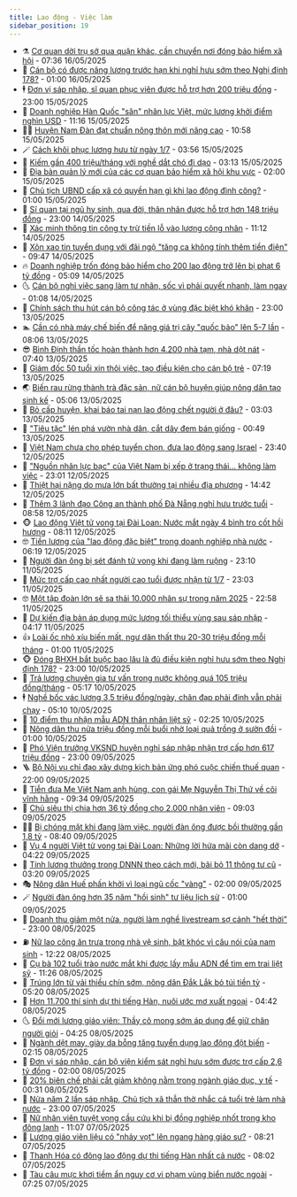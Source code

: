 ```yaml
---
title: Lao động - Việc làm
sidebar_position: 19
---
```


<!-- dantri-lao-dong-viec-lam:START -->
- ⚗️ [Cơ quan dời trụ sở qua quận khác, cần chuyển nơi đóng bảo hiểm xã hội](https://dantri.com.vn/lao-dong-viec-lam/co-quan-doi-tru-so-qua-quan-khac-can-chuyen-noi-dong-bao-hiem-xa-hoi-20250516122041895.htm) - 07:36 16/05/2025
- 🙉 [Cán bộ có được nâng lương trước hạn khi nghỉ hưu sớm theo Nghị định 178?](https://dantri.com.vn/lao-dong-viec-lam/can-bo-co-duoc-nang-luong-truoc-han-khi-nghi-huu-som-theo-nghi-dinh-178-20250515105807455.htm) - 01:00 16/05/2025
- 🕴 [Đơn vị sáp nhập, sĩ quan phục viên được hỗ trợ hơn 200 triệu đồng](https://dantri.com.vn/lao-dong-viec-lam/don-vi-sap-nhap-si-quan-phuc-vien-duoc-ho-tro-hon-200-trieu-dong-20250515092717078.htm) - 23:00 15/05/2025
- 🧐 [Doanh nghiệp Hàn Quốc &quot;săn&quot; nhân lực Việt, mức lương khởi điểm nghìn USD](https://dantri.com.vn/lao-dong-viec-lam/doanh-nghiep-han-quoc-san-nhan-luc-viet-muc-luong-khoi-diem-nghin-usd-20250515175904726.htm) - 11:16 15/05/2025
- 🧑‍💻 [Huyện Nam Đàn đạt chuẩn nông thôn mới nâng cao](https://dantri.com.vn/lao-dong-viec-lam/huyen-nam-dan-dat-chuan-nong-thon-moi-nang-cao-20250515173836657.htm) - 10:58 15/05/2025
- 🪄 [Cách khôi phục lương hưu từ ngày 1/7](https://dantri.com.vn/lao-dong-viec-lam/cach-khoi-phuc-luong-huu-tu-ngay-17-20250513142110591.htm) - 03:56 15/05/2025
- 🦣 [Kiếm gần 400 triệu/tháng với nghề dắt chó đi dạo](https://dantri.com.vn/lao-dong-viec-lam/kiem-gan-400-trieuthang-voi-nghe-dat-cho-di-dao-20250515095055341.htm) - 03:13 15/05/2025
- 🎡 [Địa bàn quản lý mới của các cơ quan bảo hiểm xã hội khu vực](https://dantri.com.vn/lao-dong-viec-lam/dia-ban-quan-ly-moi-cua-cac-co-quan-bao-hiem-xa-hoi-khu-vuc-20250514164743003.htm) - 02:00 15/05/2025
- 🦍 [Chủ tịch UBND cấp xã có quyền hạn gì khi lao động đình công?](https://dantri.com.vn/lao-dong-viec-lam/chu-tich-ubnd-cap-xa-co-quyen-han-gi-khi-lao-dong-dinh-cong-20250514112051116.htm) - 01:00 15/05/2025
- 🫶 [Sĩ quan tại ngũ hy sinh, qua đời, thân nhân được hỗ trợ hơn 148 triệu đồng](https://dantri.com.vn/lao-dong-viec-lam/si-quan-tai-ngu-hy-sinh-qua-doi-than-nhan-duoc-ho-tro-hon-148-trieu-dong-20250514142820312.htm) - 23:00 14/05/2025
- 🥸 [Xác minh thông tin công ty trừ tiền lỗ vào lương công nhân](https://dantri.com.vn/lao-dong-viec-lam/xac-minh-thong-tin-cong-ty-tru-tien-lo-vao-luong-cong-nhan-20250514172322075.htm) - 11:12 14/05/2025
- 🎡 [Xôn xao tin tuyển dụng với đãi ngộ &quot;tăng ca không tính thêm tiền điện&quot;](https://dantri.com.vn/lao-dong-viec-lam/xon-xao-tin-tuyen-dung-voi-dai-ngo-tang-ca-khong-tinh-them-tien-dien-20250514150558013.htm) - 09:47 14/05/2025
- 🔥 [Doanh nghiệp trốn đóng bảo hiểm cho 200 lao động trở lên bị phạt 6 tỷ đồng](https://dantri.com.vn/lao-dong-viec-lam/doanh-nghiep-tron-dong-bao-hiem-cho-200-lao-dong-tro-len-bi-phat-6-ty-dong-20250513113202406.htm) - 05:09 14/05/2025
- 🌜 [Cán bộ nghỉ việc sang làm tư nhân, sốc vì phải quyết nhanh, làm ngay](https://dantri.com.vn/lao-dong-viec-lam/can-bo-nghi-viec-sang-lam-tu-nhan-soc-vi-phai-quyet-nhanh-lam-ngay-20250513165353090.htm) - 01:08 14/05/2025
- 🤭 [Chính sách thu hút cán bộ công tác ở vùng đặc biệt khó khăn](https://dantri.com.vn/lao-dong-viec-lam/chinh-sach-thu-hut-can-bo-cong-tac-o-vung-dac-biet-kho-khan-20250512114843572.htm) - 23:00 13/05/2025
- 🏊 [Cần có nhà máy chế biến để nâng giá trị cây &quot;quốc bảo&quot; lên 5-7 lần](https://dantri.com.vn/lao-dong-viec-lam/can-co-nha-may-che-bien-de-nang-gia-tri-cay-quoc-bao-len-5-7-lan-20250513124455270.htm) - 08:06 13/05/2025
- 😎 [Bình Định thần tốc hoàn thành hơn 4.200 nhà tạm, nhà dột nát](https://dantri.com.vn/lao-dong-viec-lam/binh-dinh-than-toc-hoan-thanh-hon-4200-nha-tam-nha-dot-nat-20250513120629512.htm) - 07:40 13/05/2025
- 🤖 [Giám đốc 50 tuổi xin thôi việc, tạo điều kiện cho cán bộ trẻ](https://dantri.com.vn/lao-dong-viec-lam/giam-doc-50-tuoi-xin-thoi-viec-tao-dieu-kien-cho-can-bo-tre-20250513124359124.htm) - 07:19 13/05/2025
- 🌏 [Biến rau rừng thành trà đặc sản, nữ cán bộ huyện giúp nông dân tạo sinh kế](https://dantri.com.vn/lao-dong-viec-lam/bien-rau-rung-thanh-tra-dac-san-nu-can-bo-huyen-giup-nong-dan-tao-sinh-ke-20250511164705004.htm) - 05:06 13/05/2025
- 🦏 [Bỏ cấp huyện, khai báo tai nạn lao động chết người ở đâu?](https://dantri.com.vn/lao-dong-viec-lam/bo-cap-huyen-khai-bao-tai-nan-lao-dong-chet-nguoi-o-dau-20250512181009565.htm) - 03:03 13/05/2025
- 🤔 [&quot;Tiêu tặc&quot; lén phá vườn nhà dân, cắt dây đem bán giống](https://dantri.com.vn/lao-dong-viec-lam/tieu-tac-len-pha-vuon-nha-dan-cat-day-dem-ban-giong-20250512193213089.htm) - 00:49 13/05/2025
- 🌮 [Việt Nam chưa cho phép tuyển chọn, đưa lao động sang Israel](https://dantri.com.vn/lao-dong-viec-lam/viet-nam-chua-cho-phep-tuyen-chon-dua-lao-dong-sang-israel-20250513063609910.htm) - 23:40 12/05/2025
- 💪 [&quot;Nguồn nhân lực bạc&quot; của Việt Nam bị xếp ở trạng thái... không làm việc](https://dantri.com.vn/lao-dong-viec-lam/nguon-nhan-luc-bac-cua-viet-nam-bi-xep-o-trang-thai-khong-lam-viec-20250510013612190.htm) - 23:01 12/05/2025
- 💪 [Thiệt hại nặng do mưa lớn bất thường tại nhiều địa phương](https://dantri.com.vn/lao-dong-viec-lam/thiet-hai-nang-do-mua-lon-bat-thuong-tai-nhieu-dia-phuong-20250512163925553.htm) - 14:42 12/05/2025
- 🦒 [Thêm 3 lãnh đạo Công an thành phố Đà Nẵng nghỉ hưu trước tuổi](https://dantri.com.vn/lao-dong-viec-lam/them-3-lanh-dao-cong-an-thanh-pho-da-nang-nghi-huu-truoc-tuoi-20250512154058617.htm) - 08:58 12/05/2025
- 🐵 [Lao động Việt tử vong tại Đài Loan: Nước mắt ngày 4 bình tro cốt hồi hương](https://dantri.com.vn/lao-dong-viec-lam/lao-dong-viet-tu-vong-tai-dai-loan-nuoc-mat-ngay-4-binh-tro-cot-hoi-huong-20250512142903646.htm) - 08:11 12/05/2025
- 🤓 [Tiền lương của &quot;lao động đặc biệt&quot; trong doanh nghiệp nhà nước](https://dantri.com.vn/lao-dong-viec-lam/tien-luong-cua-lao-dong-dac-biet-trong-doanh-nghiep-nha-nuoc-20250511072509559.htm) - 06:19 12/05/2025
- 🧐 [Người đàn ông bị sét đánh tử vong khi đang làm ruộng](https://dantri.com.vn/lao-dong-viec-lam/nguoi-dan-ong-bi-set-danh-tu-vong-khi-dang-lam-ruong-20250511220702689.htm) - 23:10 11/05/2025
- 💪 [Mức trợ cấp cao nhất người cao tuổi được nhận từ 1/7](https://dantri.com.vn/lao-dong-viec-lam/muc-tro-cap-cao-nhat-nguoi-cao-tuoi-duoc-nhan-tu-17-20250508120428041.htm) - 23:03 11/05/2025
- 🤓 [Một tập đoàn lớn sẽ sa thải 10.000 nhân sự trong năm 2025](https://dantri.com.vn/lao-dong-viec-lam/mot-tap-doan-lon-se-sa-thai-10000-nhan-su-trong-nam-2025-20250511225444404.htm) - 22:58 11/05/2025
- 💯 [Dự kiến địa bàn áp dụng mức lương tối thiểu vùng sau sáp nhập](https://dantri.com.vn/lao-dong-viec-lam/du-kien-dia-ban-ap-dung-muc-luong-toi-thieu-vung-sau-sap-nhap-20250511104632571.htm) - 04:17 11/05/2025
- 👍 [Loài ốc nhỏ xíu biến mất, ngư dân thất thu 20-30 triệu đồng mỗi tháng](https://dantri.com.vn/lao-dong-viec-lam/loai-oc-nho-xiu-bien-mat-ngu-dan-that-thu-20-30-trieu-dong-moi-thang-20250510151405401.htm) - 01:00 11/05/2025
- 🐵 [Đóng BHXH bắt buộc bao lâu là đủ điều kiện nghỉ hưu sớm theo Nghị định 178?](https://dantri.com.vn/lao-dong-viec-lam/dong-bhxh-bat-buoc-bao-lau-la-du-dieu-kien-nghi-huu-som-theo-nghi-dinh-178-20250506125542629.htm) - 23:00 10/05/2025
- 💂 [Trả lương chuyên gia tư vấn trong nước không quá 105 triệu đồng/tháng](https://dantri.com.vn/lao-dong-viec-lam/tra-luong-chuyen-gia-tu-van-trong-nuoc-khong-qua-105-trieu-dongthang-20250510095808836.htm) - 05:17 10/05/2025
- 🕴 [Nghề bốc vác lương 3,5 triệu đồng/ngày, chân đạp phải đinh vẫn phải chạy](https://dantri.com.vn/lao-dong-viec-lam/nghe-boc-vac-luong-35-trieu-dongngay-chan-dap-phai-dinh-van-phai-chay-20250509134701145.htm) - 05:10 10/05/2025
- 👀 [10 điểm thu nhận mẫu ADN thân nhân liệt sỹ](https://dantri.com.vn/lao-dong-viec-lam/10-diem-thu-nhan-mau-adn-than-nhan-liet-sy-20250509222909340.htm) - 02:25 10/05/2025
- 🦄 [Nông dân thu nửa triệu đồng mỗi buổi nhờ loại quả trồng ở sườn đồi](https://dantri.com.vn/lao-dong-viec-lam/nong-dan-thu-nua-trieu-dong-moi-buoi-nho-loai-qua-trong-o-suon-doi-20250509165843057.htm) - 01:00 10/05/2025
- 🔭 [Phó Viện trưởng VKSND huyện nghỉ sáp nhập nhận trợ cấp hơn 617 triệu đồng](https://dantri.com.vn/lao-dong-viec-lam/pho-vien-truong-vksnd-huyen-nghi-sap-nhap-nhan-tro-cap-hon-617-trieu-dong-20250509103843256.htm) - 23:00 09/05/2025
- 🪜 [Bộ Nội vụ chỉ đạo xây dựng kịch bản ứng phó cuộc chiến thuế quan](https://dantri.com.vn/noi-vu/bo-noi-vu-chi-dao-xay-dung-kich-ban-ung-pho-cuoc-chien-thue-quan-20250509183808992.htm) - 22:00 09/05/2025
- 🌊 [Tiễn đưa Mẹ Việt Nam anh hùng, con gái Mẹ Nguyễn Thị Thứ về cõi vĩnh hằng](https://dantri.com.vn/lao-dong-viec-lam/tien-dua-me-viet-nam-anh-hung-con-gai-me-nguyen-thi-thu-ve-coi-vinh-hang-20250509155641705.htm) - 09:34 09/05/2025
- 💯 [Chủ siêu thị chia hơn 36 tỷ đồng cho 2.000 nhân viên](https://dantri.com.vn/lao-dong-viec-lam/chu-sieu-thi-chia-hon-36-ty-dong-cho-2000-nhan-vien-20250509120114201.htm) - 09:03 09/05/2025
- 👨‍🏫 [Bị chóng mặt khi đang làm việc, người đàn ông được bồi thường gần 1,8 tỷ](https://dantri.com.vn/lao-dong-viec-lam/bi-chong-mat-khi-dang-lam-viec-nguoi-dan-ong-duoc-boi-thuong-gan-18-ty-20250509145135003.htm) - 08:40 09/05/2025
- 🙉 [Vụ 4 người Việt tử vong tại Đài Loan: Những lời hứa mãi còn dang dở](https://dantri.com.vn/lao-dong-viec-lam/vu-4-nguoi-viet-tu-vong-tai-dai-loan-nhung-loi-hua-mai-con-dang-do-20250509102536402.htm) - 04:22 09/05/2025
- 🦄 [Tính lương thưởng trong DNNN theo cách mới, bãi bỏ 11 thông tư cũ](https://dantri.com.vn/lao-dong-viec-lam/tinh-luong-thuong-trong-dnnn-theo-cach-moi-bai-bo-11-thong-tu-cu-20250508142512064.htm) - 03:20 09/05/2025
- 🎭 [Nông dân Huế phấn khởi vì loại ngũ cốc &quot;vàng&quot;](https://dantri.com.vn/lao-dong-viec-lam/nong-dan-hue-phan-khoi-vi-loai-ngu-coc-vang-20250509071747814.htm) - 02:00 09/05/2025
- 🪄 [Người đàn ông hơn 35 năm &quot;hồi sinh&quot; tư liệu lịch sử](https://dantri.com.vn/lao-dong-viec-lam/nguoi-dan-ong-hon-35-nam-hoi-sinh-tu-lieu-lich-su-20250503160327319.htm) - 01:00 09/05/2025
- 🌁 [Doanh thu giảm một nửa, người làm nghề livestream sợ cảnh &quot;hết thời&quot;](https://dantri.com.vn/lao-dong-viec-lam/doanh-thu-giam-mot-nua-nguoi-lam-nghe-livestream-so-canh-het-thoi-20250508111115124.htm) - 23:00 08/05/2025
- ⛽️ [Nữ lao công ăn trưa trong nhà vệ sinh, bật khóc vì câu nói của nam sinh](https://dantri.com.vn/lao-dong-viec-lam/nu-lao-cong-an-trua-trong-nha-ve-sinh-bat-khoc-vi-cau-noi-cua-nam-sinh-20250508121018500.htm) - 12:22 08/05/2025
- 🤩 [Cụ bà 102 tuổi trào nước mắt khi được lấy mẫu ADN để tìm em trai liệt sỹ](https://dantri.com.vn/lao-dong-viec-lam/cu-ba-102-tuoi-trao-nuoc-mat-khi-duoc-lay-mau-adn-de-tim-em-trai-liet-sy-20250508154605663.htm) - 11:26 08/05/2025
- 🌝 [Trúng lớn từ vải thiều chín sớm, nông dân Đắk Lắk bỏ túi tiền tỷ](https://dantri.com.vn/lao-dong-viec-lam/trung-lon-tu-vai-thieu-chin-som-nong-dan-dak-lak-bo-tui-tien-ty-20250507150318412.htm) - 05:20 08/05/2025
- 🤗 [Hơn 11.700 thí sinh dự thi tiếng Hàn, nuôi ước mơ xuất ngoại](https://dantri.com.vn/lao-dong-viec-lam/hon-11700-thi-sinh-du-thi-tieng-han-nuoi-uoc-mo-xuat-ngoai-20250508113058588.htm) - 04:42 08/05/2025
- 🌜 [Đổi mới lương giáo viên: Thầy cô mong sớm áp dụng để giữ chân người giỏi](https://dantri.com.vn/giao-duc/doi-moi-luong-giao-vien-thay-co-mong-som-ap-dung-de-giu-chan-nguoi-gioi-20250508101453860.htm) - 04:25 08/05/2025
- 👀 [Ngành dệt may, giày da bỗng tăng tuyển dụng lao động đột biến](https://dantri.com.vn/lao-dong-viec-lam/nganh-det-may-giay-da-bong-tang-tuyen-dung-lao-dong-dot-bien-20250507171727985.htm) - 02:15 08/05/2025
- 🫣 [Đơn vị sáp nhập, cán bộ viện kiểm sát nghỉ hưu sớm được trợ cấp 2,6 tỷ đồng](https://dantri.com.vn/lao-dong-viec-lam/don-vi-sap-nhap-can-bo-vien-kiem-sat-nghi-huu-som-duoc-tro-cap-26-ty-dong-20250507135745068.htm) - 02:00 08/05/2025
- 🧠 [20% biên chế phải cắt giảm không nằm trong ngành giáo dục, y tế](https://dantri.com.vn/lao-dong-viec-lam/20-bien-che-phai-cat-giam-khong-nam-trong-nganh-giao-duc-y-te-20250507121802959.htm) - 00:31 08/05/2025
- 🎊 [Nửa năm 2 lần sáp nhập, Chủ tịch xã thẫn thờ nhắc cả tuổi trẻ làm nhà nước](https://dantri.com.vn/noi-vu/nua-nam-2-lan-sap-nhap-chu-tich-xa-than-tho-nhac-ca-tuoi-tre-lam-nha-nuoc-20250507152317365.htm) - 23:00 07/05/2025
- 🧰 [Nữ nhân viên tuyệt vọng cầu cứu khi bị đồng nghiệp nhốt trong kho đông lạnh](https://dantri.com.vn/lao-dong-viec-lam/nu-nhan-vien-tuyet-vong-cau-cuu-khi-bi-dong-nghiep-nhot-trong-kho-dong-lanh-20250507153137747.htm) - 11:07 07/05/2025
- 🐘 [Lương giáo viên liệu có &quot;nhảy vọt&quot; lên ngang hàng giáo sư?](https://dantri.com.vn/lao-dong-viec-lam/luong-giao-vien-lieu-co-nhay-vot-len-ngang-hang-giao-su-20250507125456284.htm) - 08:21 07/05/2025
- 🥳 [Thanh Hóa có đông lao động dự thi tiếng Hàn nhất cả nước](https://dantri.com.vn/lao-dong-viec-lam/thanh-hoa-co-dong-lao-dong-du-thi-tieng-han-nhat-ca-nuoc-20250507123542842.htm) - 08:02 07/05/2025
- 🐎 [Tàu câu mực khơi tiềm ẩn nguy cơ vi phạm vùng biển nước ngoài](https://dantri.com.vn/lao-dong-viec-lam/tau-cau-muc-khoi-tiem-an-nguy-co-vi-pham-vung-bien-nuoc-ngoai-20250507125703397.htm) - 07:25 07/05/2025<!-- dantri-lao-dong-viec-lam:END -->
